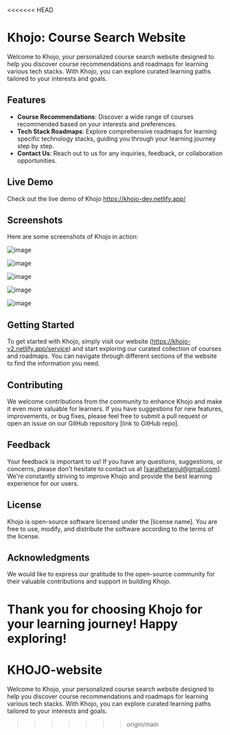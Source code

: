 <<<<<<< HEAD
# Khojo: Course Search Website

Welcome to Khojo, your personalized course search website designed to help you discover course recommendations and roadmaps for learning various tech stacks. With Khojo, you can explore curated learning paths tailored to your interests and goals.

## Features

- **Course Recommendations**: Discover a wide range of courses recommended based on your interests and preferences.
- **Tech Stack Roadmaps**: Explore comprehensive roadmaps for learning specific technology stacks, guiding you through your learning journey step by step.
- **Contact Us**: Reach out to us for any inquiries, feedback, or collaboration opportunities.

## Live Demo

Check out the live demo of Khojo https://khojo-dev.netlify.app/

## Screenshots

Here are some screenshots of Khojo in action:

![image](https://github.com/tanjul17/KHOJO/assets/97596364/0c5b64c8-77ac-42f5-9afc-8ea4f123ae22)

![image](https://github.com/tanjul17/KHOJO/assets/97596364/00d44fee-a163-4748-b7c8-05556153b1c6)

![image](https://github.com/tanjul17/KHOJO/assets/97596364/e2b8e23a-2463-4596-b5f1-8e24d565c0eb)

![image](https://github.com/tanjul17/KHOJO/assets/97596364/8d3f3948-1e73-4a1d-adb0-f8e7173f7d0e)

![image](https://github.com/tanjul17/KHOJO/assets/97596364/090573fe-fd6f-47d9-a518-eaa2ee2b52f8)



## Getting Started

To get started with Khojo, simply visit our website (https://khojo-v2.netlify.app/service) and start exploring our curated collection of courses and roadmaps. You can navigate through different sections of the website to find the information you need.

## Contributing

We welcome contributions from the community to enhance Khojo and make it even more valuable for learners. If you have suggestions for new features, improvements, or bug fixes, please feel free to submit a pull request or open an issue on our GitHub repository [link to GitHub repo].

## Feedback

Your feedback is important to us! If you have any questions, suggestions, or concerns, please don't hesitate to contact us at [sarathetanjul@gmail.com]. We're constantly striving to improve Khojo and provide the best learning experience for our users.

## License

Khojo is open-source software licensed under the [license name]. You are free to use, modify, and distribute the software according to the terms of the license.

## Acknowledgments

We would like to express our gratitude to the open-source community for their valuable contributions and support in building Khojo.

Thank you for choosing Khojo for your learning journey! Happy exploring!
=======
# KHOJO-website
Welcome to Khojo, your personalized course search website designed to help you discover course recommendations and roadmaps for learning various tech stacks. With Khojo, you can explore curated learning paths tailored to your interests and goals.
>>>>>>> origin/main
